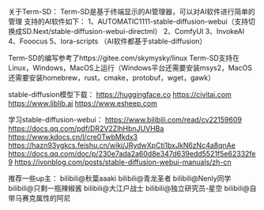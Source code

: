 关于Term-SD：
Term-SD是基于终端显示的AI管理器，可以对AI软件进行简单的管理
支持的AI软件如下：
1、AUTOMATIC1111-stable-diffusion-webui（支持切换成SD.Next/stable-diffusion-webui-directml）
2、ComfyUI
3、InvokeAI
4、Fooocus
5、lora-scripts
（AI软件都基于stable-diffusion）


Term-SD的编写参考了https://gitee.com/skymysky/linux
Term-SD支持在Linux，Windows，MacOS上运行（Windows平台还需要安装msys2，MacOS还需要安装homebrew，rust，cmake，protobuf，wget，gawk）

stable-diffusion模型下载：
https://huggingface.co
https://civitai.com
https://www.liblib.ai
https://www.esheep.com

学习stable-diffusion-webui：
https://www.bilibili.com/read/cv22159609
https://docs.qq.com/pdf/DR2V2ZlhHbnJUVHBa
https://www.kdocs.cn/l/cre0TwbMkdx3
https://hazn93ygkcs.feishu.cn/wiki/JRydwXpCti1bxJkN6zNc4a8qnAe
https://docs.qq.com/doc/p/230e7ada2a60d8e347d639edd5521f5e62332fe9
https://ivonblog.com/posts/stable-diffusion-webui-manuals/zh-cn

推荐一些up主：
bilibili@秋葉aaaki
bilibili@青龙圣者
bilibili@Nenly同学
bilibili@只剩一瓶辣椒酱
bilibili@大江户战士
bilibili@独立研究员-星空
bilibili@自带马赛克属性的阿尼